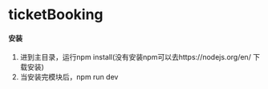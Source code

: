 # ticketBooking

#### 安装

1. 进到主目录，运行npm install(没有安装npm可以去https://nodejs.org/en/ 下载安装)
2. 当安装完模块后，npm run dev

